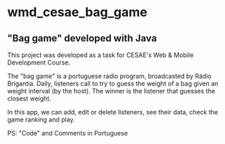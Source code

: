 # wmd_cesae_bag_game
## "Bag game" developed with Java

This project was developed as a task for CESAE's Web & Mobile Development Course.

The "bag game" is a portuguese radio program, broadcasted by Rádio Brigantia. Daily, listeners call to try to guess the weight of a bag given an weight interval (by the host). The winner is the listener that guesses the closest weight.

In this app, we can add, edit or delete listeners, see their data, check the game ranking and play.

PS: "Code" and Comments in Portuguese

